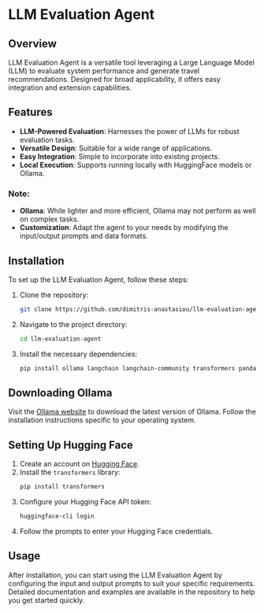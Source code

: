 # LLM Evaluation Agent

## Overview

LLM Evaluation Agent is a versatile tool leveraging a Large Language Model (LLM) to evaluate system performance and generate travel recommendations. Designed for broad applicability, it offers easy integration and extension capabilities.

## Features

- **LLM-Powered Evaluation**: Harnesses the power of LLMs for robust evaluation tasks.
- **Versatile Design**: Suitable for a wide range of applications.
- **Easy Integration**: Simple to incorporate into existing projects.
- **Local Execution**: Supports running locally with HuggingFace models or Ollama.

### Note:
- **Ollama**: While lighter and more efficient, Ollama may not perform as well on complex tasks.
- **Customization**: Adapt the agent to your needs by modifying the input/output prompts and data formats.

## Installation

To set up the LLM Evaluation Agent, follow these steps:

1. Clone the repository:
   ```sh
   git clone https://github.com/dimitris-anastasiou/llm-evaluation-agent.git

2. Navigate to the project directory:
   ```sh
   cd llm-evaluation-agent

3. Install the necessary dependencies:
   ```sh
   pip install ollama langchain langchain-community transformers pandas torch

## Downloading Ollama

Visit the [Ollama website](https://www.ollama.com/) to download the latest version of Ollama. Follow the installation instructions specific to your operating system.

## Setting Up Hugging Face

1. Create an account on [Hugging Face](https://huggingface.co/).
2. Install the `transformers` library:
   ```sh
   pip install transformers
3. Configure your Hugging Face API token:
   ```sh
   huggingface-cli login
4. Follow the prompts to enter your Hugging Face credentials.

## Usage

After installation, you can start using the LLM Evaluation Agent by configuring the input and output prompts to suit your specific requirements. Detailed documentation and examples are available in the repository to help you get started quickly.
